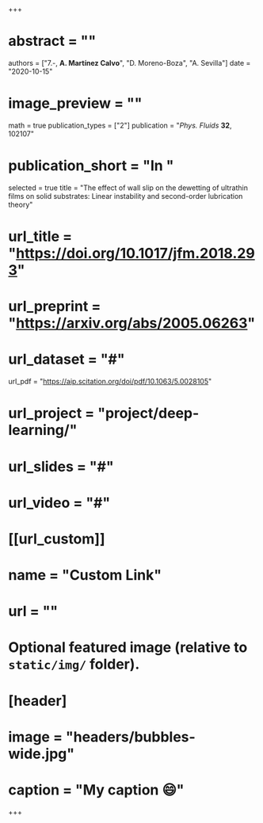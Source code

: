 +++
# abstract = ""
authors = ["7.-, **A. Martínez Calvo**", "D. Moreno-Boza", "A. Sevilla"]
date = "2020-10-15"
# image_preview = ""
math = true
publication_types = ["2"]
publication = "_Phys. Fluids_ **32**, 102107"
# publication_short = "In "
selected = true
title = "The effect of wall slip on the dewetting of ultrathin films on solid substrates: Linear instability and second-order lubrication theory"
# url_title = "https://doi.org/10.1017/jfm.2018.293"
# url_preprint = "https://arxiv.org/abs/2005.06263"
# url_dataset = "#"
 url_pdf = "https://aip.scitation.org/doi/pdf/10.1063/5.0028105"
# url_project = "project/deep-learning/"
# url_slides = "#"
# url_video = "#"

# [[url_custom]]
 # name = "Custom Link"
 # url = ""

# Optional featured image (relative to `static/img/` folder).
# [header]
# image = "headers/bubbles-wide.jpg"
# caption = "My caption :smile:"

+++
